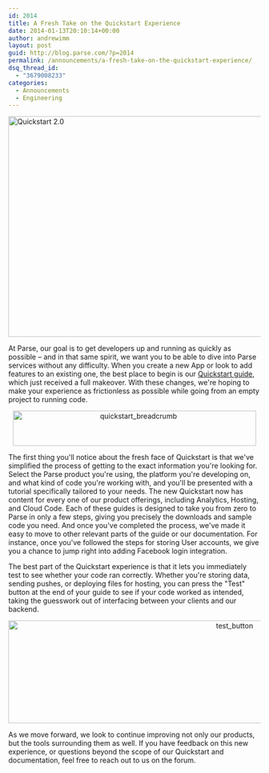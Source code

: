```yaml
---
id: 2014
title: A Fresh Take on the Quickstart Experience
date: 2014-01-13T20:10:14+00:00
author: andrewimm
layout: post
guid: http://blog.parse.com/?p=2014
permalink: /announcements/a-fresh-take-on-the-quickstart-experience/
dsq_thread_id:
  - "3679008233"
categories:
  - Announcements
  - Engineering
---
```

<a href="https://parse.com/apps/quickstart" target="_blank"><img class="aligncenter size-full wp-image-2019" alt="Quickstart 2.0" src="{{ site.url }}/assets/wp-content/uploads/2014/01/quickstart_header.png" width="1080" height="440" /></a>

At Parse, our goal is to get developers up and running as quickly as possible – and in that same spirit, we want you to be able to dive into Parse services without any difficulty. When you create a new App or look to add features to an existing one, the best place to begin is our [Quickstart guide](https://parse.com/apps/quickstart), which just received a full makeover. With these changes, we're hoping to make your experience as frictionless as possible while going from an empty project to running code.

<p style="text-align: center;">
  <a href="{{ site.url }}/assets/wp-content/uploads/2014/01/quickstart_breadcrumb.png"><img class="size-full wp-image-2027 aligncenter" alt="quickstart_breadcrumb" src="{{ site.url }}/assets/wp-content/uploads/2014/01/quickstart_breadcrumb.png" width="486" height="70" /></a>
</p>

The first thing you'll notice about the fresh face of Quickstart is that we've simplified the process of getting to the exact information you're looking for. Select the Parse product you're using, the platform you're developing on, and what kind of code you're working with, and you'll be presented with a tutorial specifically tailored to your needs. The new Quickstart now has content for every one of our product offerings, including Analytics, Hosting, and Cloud Code. Each of these guides is designed to take you from zero to Parse in only a few steps, giving you precisely the downloads and sample code you need. And once you've completed the process, we've made it easy to move to other relevant parts of the guide or our documentation. For instance, once you've followed the steps for storing User accounts, we give you a chance to jump right into adding Facebook login integration.

The best part of the Quickstart experience is that it lets you immediately test to see whether your code ran correctly. Whether you're storing data, sending pushes, or deploying files for hosting, you can press the "Test" button at the end of your guide to see if your code worked as intended, taking the guesswork out of interfacing between your clients and our backend.

<p style="text-align: center;">
  <a href="{{ site.url }}/assets/wp-content/uploads/2014/01/test_button.png"><img class=" wp-image-2018 aligncenter" alt="test_button" src="{{ site.url }}/assets/wp-content/uploads/2014/01/test_button.png" width="888" height="205" /></a>
</p>

As we move forward, we look to continue improving not only our products, but the tools surrounding them as well. If you have feedback on this new experience, or questions beyond the scope of our Quickstart and documentation, feel free to reach out to us on the forum.
